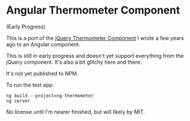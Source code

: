 # Angular Thermometer Component

(Early Progress)

This is a port of the [jQuery Thermometer Component](https://github.com/davedupplaw/jquery.thermometer)
I wrote a few years ago to an Angular component.

This is still in early progress and doesn't yet support everything from the jQuery
component. It's also a bit glitchy here and there.

It's not yet published to NPM.

To run the test app:

```
ng build --project=ng-thermometer
ng server
```

No license until I'm nearer finished, but will likely by MIT.
